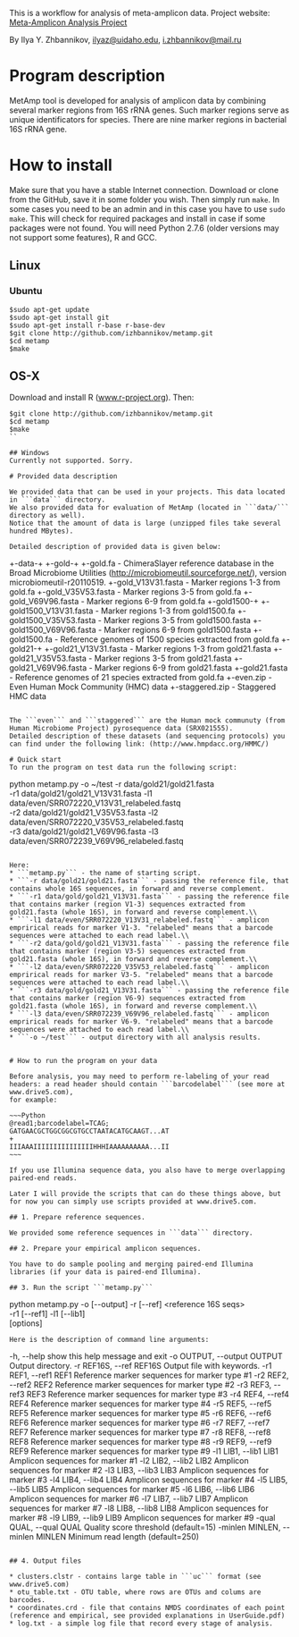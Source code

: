 This is a workflow for analysis of meta-amplicon data. Project website: [Meta-Amplicon Analysis Project](http://izhbannikov.github.io/MetAmp/)

By Ilya Y. Zhbannikov, ilyaz@uidaho.edu, i.zhbannikov@mail.ru

# Program description

MetAmp tool is developed for analysis of amplicon data by combining several marker regions from 16S rRNA genes.
Such marker regions serve as unique identificators for species. There are nine marker regions in bacterial 
16S rRNA gene.

# How to install

Make sure that you have a stable Internet connection. Download or clone from the GitHub, save it in some folder you wish. Then simply run ```make```. In some cases you need to be an admin and in this case you have to use ```sudo make```.
This will check for required packages and install in case if some packages were not found.
You will need Python 2.7.6 (older versions may not support some features), R and GCC.

## Linux
### Ubuntu
```
$sudo apt-get update
$sudo apt-get install git
$sudo apt-get install r-base r-base-dev
$git clone http://github.com/izhbannikov/metamp.git
$cd metamp
$make
```

## OS-X
Download and install R (www.r-project.org). Then:
```
$git clone http://github.com/izhbannikov/metamp.git
$cd metamp
$make
``

## Windows
Currently not supported. Sorry.

# Provided data description

We provided data that can be used in your projects. This data located in ```data``` directory.
We also provided data for evaluation of MetAmp (located in ```data/``` directory as well). 
Notice that the amount of data is large (unzipped files take several hundred MBytes). 

Detailed description of provided data is given below:

```
+-data-+
	   +-gold-+
	   		  +-gold.fa - ChimeraSlayer reference database in the Broad Microbiome Utilities (http://microbiomeutil.sourceforge.net/), version microbiomeutil-r20110519.
	   		  +-gold_V13V31.fasta - Marker regions 1-3 from gold.fa
	   		  +-gold_V35V53.fasta - Marker regions 3-5 from gold.fa
       		  +-gold_V69V96.fasta - Marker regions 6-9 from gold.fa
	   +-gold1500-+
	   			+-gold1500_V13V31.fasta - Marker regions 1-3 from gold1500.fa
	   			+-gold1500_V35V53.fasta - Marker regions 3-5 from gold1500.fasta
       			+-gold1500_V69V96.fasta - Marker regions 6-9 from gold1500.fasta
	   			+-gold1500.fa - Reference genomes of 1500 species extracted from gold.fa
	   +-gold21-+
	   			+-gold21_V13V31.fasta - Marker regions 1-3 from gold21.fasta
	   			+-gold21_V35V53.fasta - Marker regions 3-5 from gold21.fasta
       			+-gold21_V69V96.fasta - Marker regions 6-9 from gold21.fasta
	   			+-gold21.fasta - Reference genomes of 21 species extracted from gold.fa
	   +-even.zip - Even Human Mock Community (HMC) data
	   +-staggered.zip - Staggered HMC data
```

The ```even``` and ```staggered``` are the Human mock communuty (from Human Microbiome Project) pyrosequence data (SRX021555).
Detailed description of these datasets (and sequencing protocols) you can find under the following link: (http://www.hmpdacc.org/HMMC/)

# Quick start
To run the program on test data run the following script:

```
python metamp.py -o ~/test -r data/gold21/gold21.fasta \
			-r1 data/gold21/gold21_V13V31.fasta -l1 data/even/SRR072220_V13V31_relabeled.fastq \
			-r2 data/gold21/gold21_V35V53.fasta -l2 data/even/SRR072220_V35V53_relabeled.fastq \
			-r3 data/gold21/gold21_V69V96.fasta -l3 data/even/SRR072239_V69V96_relabeled.fastq			
```

Here:
* ```metamp.py``` - the name of starting script.
* ```-r data/gold21/gold21.fasta``` - passing the reference file, that contains whole 16S sequences, in forward and reverse complement.
* ```-r1 data/gold/gold21_V13V31.fasta``` - passing the reference file that contains marker (region V1-3) sequences extracted from gold21.fasta (whole 16S), in forward and reverse complement.\\
* ```-l1 data/even/SRR072220_V13V31_relabeled.fastq``` - amplicon emprirical reads for marker V1-3. "relabeled" means that a barcode sequences were attached to each read label.\\
* ```-r2 data/gold/gold21_V13V31.fasta``` - passing the reference file that contains marker (region V3-5) sequences extracted from gold21.fasta (whole 16S), in forward and reverse complement.\\
* ```-l2 data/even/SRR072220_V35V53_relabeled.fastq``` - amplicon emprirical reads for marker V3-5. "relabeled" means that a barcode sequences were attached to each read label.\\
* ```-r3 data/gold/gold21_V13V31.fasta``` - passing the reference file that contains marker (region V6-9) sequences extracted from gold21.fasta (whole 16S), in forward and reverse complement.\\
* ```-l3 data/even/SRR072239_V69V96_relabeled.fastq``` - amplicon emprirical reads for marker V6-9. "relabeled" means that a barcode sequences were attached to each read label.\\
* ```-o ~/test``` - output directory with all analysis results.


# How to run the program on your data

Before analysis, you may need to perform re-labeling of your read headers: a read header should contain ```barcodelabel``` (see more at www.drive5.com),
for example: 

~~~Python
@read1;barcodelabel=TCAG;
GATGAACGCTGGCGGCGTGCCTAATACATGCAAGT...AT
+
IIIAAAIIIIIIIIIIIIIIIHHHIAAAAAAAAAA...II
~~~

If you use Illumina sequence data, you also have to merge overlapping paired-end reads.

Later I will provide the scripts that can do these things above, but for now you can simply use scripts provided at www.drive5.com.

## 1. Prepare reference sequences.

We provided some reference sequences in ```data``` directory.

## 2. Prepare your empirical amplicon sequences.

You have to do sample pooling and merging paired-end Illumina libraries (if your data is paired-end Illumina).

## 3. Run the script ```metamp.py```

```
python metamp.py -o [--output] -r [--ref] <reference 16S seqs> \
			-r1 [--ref1] <reference marker seqs> -l1 [--lib1] <your amplicon library> \
			[options]
```
Here is the description of command line arguments:

```
-h, --help            show this help message and exit
  -o OUTPUT, --output OUTPUT
                        Output directory.
  -r REF16S, --ref REF16S
                        Output file with keywords.
  -r1 REF1, --ref1 REF1
                        Reference marker sequences for marker type #1
  -r2 REF2, --ref2 REF2
                        Reference marker sequences for marker type #2
  -r3 REF3, --ref3 REF3
                        Reference marker sequences for marker type #3
  -r4 REF4, --ref4 REF4
                        Reference marker sequences for marker type #4
  -r5 REF5, --ref5 REF5
                        Reference marker sequences for marker type #5
  -r6 REF6, --ref6 REF6
                        Reference marker sequences for marker type #6
  -r7 REF7, --ref7 REF7
                        Reference marker sequences for marker type #7
  -r8 REF8, --ref8 REF8
                        Reference marker sequences for marker type #8
  -r9 REF9, --ref9 REF9
                        Reference marker sequences for marker type #9
  -l1 LIB1, --lib1 LIB1
                        Amplicon sequences for marker #1
  -l2 LIB2, --lib2 LIB2
                        Amplicon sequences for marker #2
  -l3 LIB3, --lib3 LIB3
                        Amplicon sequences for marker #3
  -l4 LIB4, --lib4 LIB4
                        Amplicon sequences for marker #4
  -l5 LIB5, --lib5 LIB5
                        Amplicon sequences for marker #5
  -l6 LIB6, --lib6 LIB6
                        Amplicon sequences for marker #6
  -l7 LIB7, --lib7 LIB7
                        Amplicon sequences for marker #7
  -l8 LIB8, --lib8 LIB8
                        Amplicon sequences for marker #8
  -l9 LIB9, --lib9 LIB9
                        Amplicon sequences for marker #9
  -qual QUAL, --qual QUAL
                        Quality score threshold (default=15)
  -minlen MINLEN, --minlen MINLEN
                        Minimum read length (default=250)
```

## 4. Output files

* clusters.clstr - contains large table in ```uc``` format (see www.drive5.com)
* otu_table.txt - OTU table, where rows are OTUs and colums are barcodes.
* coordinates.crd - file that contains NMDS coordinates of each point (reference and empirical, see provided explanations in UserGuide.pdf)
* log.txt - a simple log file that record every stage of analysis.
